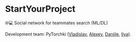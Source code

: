 # StartYourProject
🌐💻 Social network for teammates search (ML/DL)

Development team: PyTorchki ([Vladislav](https://github.com/v-mk-s), [Alexey](https://github.com/alexey190900), [Daniile](https://github.com/mrworldw1de), [Ilya](https://github.com/ilya0100)).
